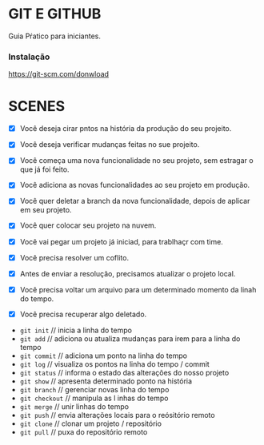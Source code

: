 # GIT E GITHUB

Guia Pŕatico para iniciantes.

### Instalação

https://git-scm.com/donwload

# SCENES

- [X] Você deseja cirar pntos na história da produção do seu projeito.
- [X] Você deseja verificar mudanças feitas no sue projeito.

- [X] Você começa uma nova funcionalidade no seu projeto, sem estragar o que já foi feito.
- [X] Você adiciona as novas funcionalidades ao seu projeto em produção.
- [X] Você quer deletar a branch da nova funcionalidade, depois de aplicar em seu projeto.

- [X] Você quer colocar seu projeto na nuvem.

- [X] Você vai pegar um projeto já iniciad, para trablhaçr com time.
- [X] Você precisa resolver um coflito.
- [X] Antes de enviar a resolução, precisamos atualizar o projeto local.

- [X] Você precisa voltar um arquivo para um determinado momento da linah do tempo.
- [X] Você precisa recuperar algo deletado.

* `git init` // inicia a linha do tempo
* `git add` // adiciona ou atualiza mudanças para irem para a linha do tempo
* `git commit` // adiciona um ponto na linha do tempo
* `git log` // visualiza os pontos na linha do tempo / commit
* `git status` // informa o estado das alterações do nosso projeto
* `git show` // apresenta determinado ponto na história
* `git branch` // gerenciar novas linha do tempo
* `git checkout` // manipula as l inhas do tempo
* `git merge` // unir linhas do tempo
* `git push` // envia alterações locais para o reósitório remoto
* `git clone` // clonar um projeto / repositório
* `git pull` // puxa do repositório remoto